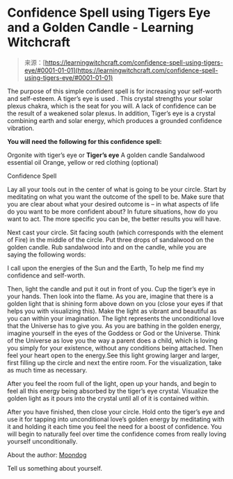 <!--yml
category: 未分类
date: 2024-06-12 18:16:28
-->

# Confidence Spell using Tigers Eye and a Golden Candle - Learning Witchcraft

> 来源：[https://learningwitchcraft.com/confidence-spell-using-tigers-eye/#0001-01-01](https://learningwitchcraft.com/confidence-spell-using-tigers-eye/#0001-01-01)

The purpose of this simple confident spell is for increasing your self-worth and self-esteem. A tiger’s eye is used . This crystal strengths your solar plexus chakra, which is the seat for you will. A lack of confidence can be the result of a weakened solar plexus. In addition, Tiger’s eye is a crystal combining earth and solar energy, which produces a grounded confidence vibration.

**You will need the following for this confidence spell:**

Orgonite with tiger’s eye or **Tiger’s eye**
A golden candle
Sandalwood essential oil
Orange, yellow or red clothing (optional)

Confidence Spell

Lay all your tools out in the center of what is going to be your circle. Start by meditating on what you want the outcome of the spell to be. Make sure that you are clear about what your desired outcome is – in what aspects of life do you want to be more confident about? In future situations, how do you want to act. The more specific you can be, the better results you will have.

Next cast your circle. Sit facing south (which corresponds with the element of Fire) in the middle of the circle. Put three drops of sandalwood on the golden candle. Rub sandalwood into and on the candle, while you are saying the following words:

I call upon the energies of the Sun and the Earth,
To help me find my confidence and self-worth.

Then, light the candle and put it out in front of you. Cup the tiger’s eye in your hands. Then look into the flame. As you are, imagine that there is a golden light that is shining form above down on you (close your eyes if that helps you with visualizing this). Make the light as vibrant and beautiful as you can within your imagination. The light represents the unconditional love that the Universe has to give you. As you are bathing in the golden energy, imagine yourself in the eyes of the Goddess or God or the Universe. Think of the Universe as love you the way a parent does a child, which is loving you simply for your existence, without any conditions being attached. Then feel your heart open to the energy.See this light growing larger and larger, first filling up the circle and next the entire room. For the visualization, take as much time as necessary.

After you feel the room full of the light, open up your hands, and begin to feel all this energy being absorbed by the tiger’s eye crystal. Visualize the golden light as it pours into the crystal until all of it is contained within.

After you have finished, then close your circle. Hold onto the tiger’s eye and use it for tapping into unconditional love’s golden energy by meditating with it and holding it each time you feel the need for a boost of confidence. You will begin to naturally feel over time the confidence comes from really loving yourself unconditionally.

About the author: [Moondog](https://learningwitchcraft.com/profile/?tthayer/)

Tell us something about yourself.